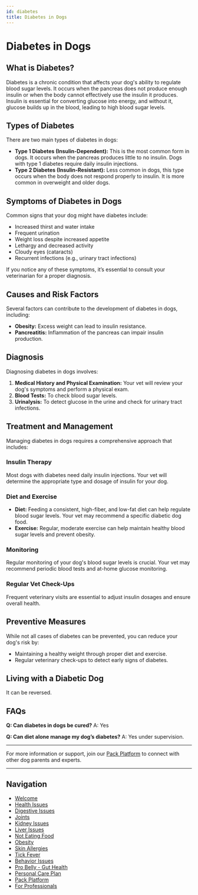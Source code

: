 ```yaml
---
id: diabetes
title: Diabetes in Dogs
---
```


# Diabetes in Dogs

## What is Diabetes?

Diabetes is a chronic condition that affects your dog's ability to regulate blood sugar levels. It occurs when the pancreas does not produce enough insulin or when the body cannot effectively use the insulin it produces. Insulin is essential for converting glucose into energy, and without it, glucose builds up in the blood, leading to high blood sugar levels.

## Types of Diabetes

There are two main types of diabetes in dogs:

- **Type 1 Diabetes (Insulin-Dependent):** This is the most common form in dogs. It occurs when the pancreas produces little to no insulin. Dogs with type 1 diabetes require daily insulin injections.
- **Type 2 Diabetes (Insulin-Resistant):** Less common in dogs, this type occurs when the body does not respond properly to insulin. It is more common in overweight and older dogs.

## Symptoms of Diabetes in Dogs

Common signs that your dog might have diabetes include:

- Increased thirst and water intake
- Frequent urination
- Weight loss despite increased appetite
- Lethargy and decreased activity
- Cloudy eyes (cataracts)
- Recurrent infections (e.g., urinary tract infections)

If you notice any of these symptoms, it’s essential to consult your veterinarian for a proper diagnosis.

## Causes and Risk Factors

Several factors can contribute to the development of diabetes in dogs, including:

- **Obesity:** Excess weight can lead to insulin resistance.
- **Pancreatitis:** Inflammation of the pancreas can impair insulin production.

## Diagnosis

Diagnosing diabetes in dogs involves:

1. **Medical History and Physical Examination:** Your vet will review your dog's symptoms and perform a physical exam.
2. **Blood Tests:** To check blood sugar levels.
3. **Urinalysis:** To detect glucose in the urine and check for urinary tract infections.

## Treatment and Management

Managing diabetes in dogs requires a comprehensive approach that includes:

### Insulin Therapy
Most dogs with diabetes need daily insulin injections. Your vet will determine the appropriate type and dosage of insulin for your dog.

### Diet and Exercise
- **Diet:** Feeding a consistent, high-fiber, and low-fat diet can help regulate blood sugar levels. Your vet may recommend a specific diabetic dog food.
- **Exercise:** Regular, moderate exercise can help maintain healthy blood sugar levels and prevent obesity.

### Monitoring
Regular monitoring of your dog's blood sugar levels is crucial. Your vet may recommend periodic blood tests and at-home glucose monitoring.

### Regular Vet Check-Ups
Frequent veterinary visits are essential to adjust insulin dosages and ensure overall health.

## Preventive Measures

While not all cases of diabetes can be prevented, you can reduce your dog's risk by:

- Maintaining a healthy weight through proper diet and exercise.
- Regular veterinary check-ups to detect early signs of diabetes.

## Living with a Diabetic Dog

It can be reversed.

## FAQs

**Q: Can diabetes in dogs be cured?**
A: Yes

**Q: Can diet alone manage my dog’s diabetes?**
A: Yes under supervision.


---

For more information or support, join our [Pack Platform](/pack-platform) to connect with other dog parents and experts.

---

## Navigation

- [Welcome](/)
- [Health Issues](/Health-Issues/)
- [Digestive Issues](/Health-Issues/Digestive%20Issues/)
- [Joints](/Health-Issues/Joints/)
- [Kidney Issues](/Health-Issues/Kidney%20Issues/)
- [Liver Issues](/Health-Issues/Liver%20Issues/)
- [Not Eating Food](/Health-Issues/Not%20Eating%20Food/)
- [Obesity](/Health-Issues/Obesity/)
- [Skin Allergies](/Health-Issues/Skin%20Allergies/)
- [Tick Fever](/Health-Issues/Tick%20Fever/)
- [Behavior Issues](/Behavioral-Issues/)
- [Pro Belly - Gut Health](/Pro%20Belly%20-%20Gut%20Health/probelly-gut-health)
- [Personal Care Plan](/Personal%20Care%20Plan/personal-care-plan)
- [Pack Platform](/pack-platform)
- [For Professionals](/For%20Professionals/)
